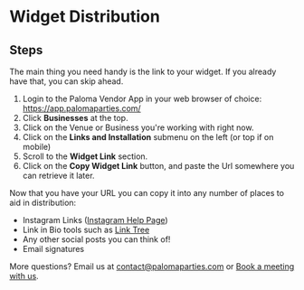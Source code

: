 # Widget Distribution

## Steps

The main thing you need handy is the link to your widget. If you already have that, you can skip ahead.

1. Login to the Paloma Vendor App in your web browser of choice: https://app.palomaparties.com/
1. Click **Businesses** at the top.
1. Click on the Venue or Business you're working with right now.
1. Click on the **Links and Installation** submenu on the left (or top if on mobile)
1. Scroll to the **Widget Link** section.
1. Click on the **Copy Widget Link** button, and paste the Url somewhere you can retrieve it later.

Now that you have your URL you can copy it into any number of places to aid in distribution:

- Instagram Links ([Instagram Help Page](https://help.instagram.com/362497417173378))
- Link in Bio tools such as [Link Tree](https://linktr.ee/)
- Any other social posts you can think of!
- Email signatures

More questions? Email us at [contact@palomaparties.com](mailto:contact@palomaparties.com?subject=Question%20from%20Paloma%20Docs%20site) or [Book a meeting with us](https://calendly.com/bob-gv_a).
